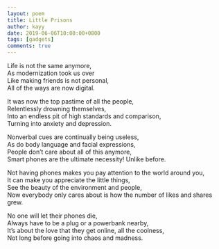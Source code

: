 ```yaml
---
layout: poem
title: Little Prisons
author: kayy
date: 2019-06-06T10:00:00+0800
tags: [gadgets]
comments: true
---
```

Life is not the same anymore,  
As modernization took us over  
Like making friends is not personal,  
All of the ways are now digital.  
  
It was now the top pastime of all the people,  
Relentlessly drowning themselves,  
Into an endless pit of high standards and comparison,  
Turning into anxiety and depression.   
  
Nonverbal cues are continually being useless,  
As do body language and facial expressions,  
People don’t care about all of this anymore,  
Smart phones are the ultimate necessity! Unlike before.  
  
Not having phones makes you pay attention to the world around you,  
It can make you appreciate the little things,  
See the beauty of the environment and people,  
Now everybody only cares about is how the number of likes and shares grew.  
  
No one will let their phones die,  
Always have to be a plug or a powerbank nearby,  
It’s about the love that they get online, all the coolness,  
Not long before going into chaos and madness.  
